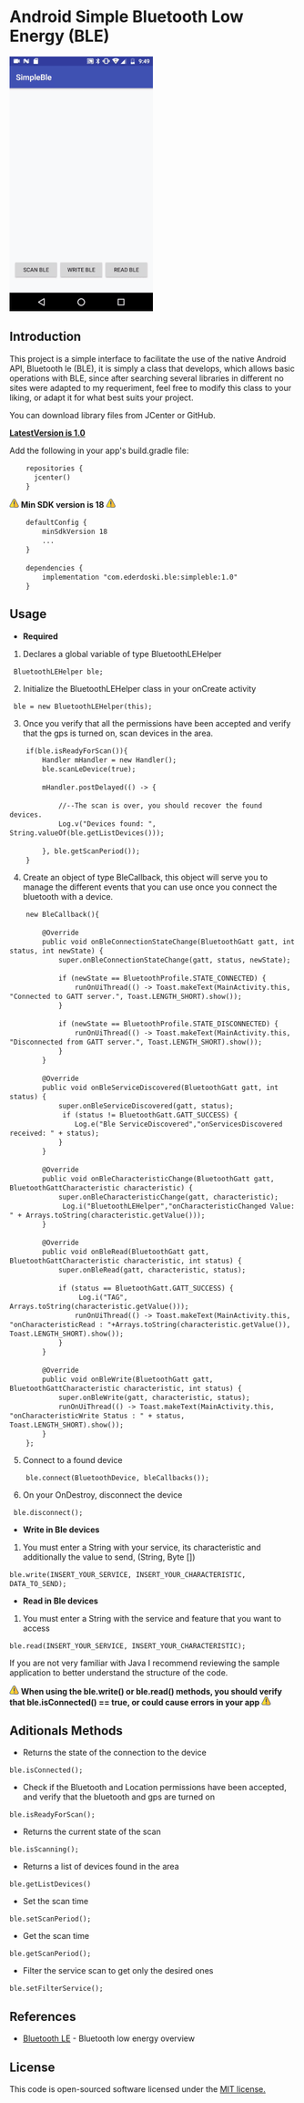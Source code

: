 # Android Simple Bluetooth Low Energy (BLE)

![Example](img/simpleble.gif)

## Introduction

This project is a simple interface to facilitate the use of the native Android API, Bluetooth le (BLE), it is simply a class that develops, which allows basic operations with BLE, since after searching several libraries in different no sites were adapted to my requeriment, feel free to modify this class to your liking, or adapt it for what best suits your project.

You can download library files from JCenter or GitHub.

**[LatestVersion is 1.0](https://bintray.com/ederdoski/Maven/simple-ble)**

Add the following in your app's build.gradle file:

```
	repositories {
	  jcenter()
	}
```
![Warning](img/warning.png) **Min SDK version is 18** ![Warning](img/warning.png)
```
	defaultConfig {
	    minSdkVersion 18
	    ...
	}

	dependencies {
	    implementation "com.ederdoski.ble:simpleble:1.0"
	}
```


## Usage

* **Required**

1) Declares a global variable of type BluetoothLEHelper

```
 BluetoothLEHelper ble;
```

2) Initialize the BluetoothLEHelper class in your onCreate activity

```
 ble = new BluetoothLEHelper(this);
```

3) Once you verify that all the permissions have been accepted and verify that the gps is turned on, scan devices in the area.
```
	if(ble.isReadyForScan()){
		Handler mHandler = new Handler();
		ble.scanLeDevice(true);

		mHandler.postDelayed(() -> {

			//--The scan is over, you should recover the found devices.
			Log.v("Devices found: ", String.valueOf(ble.getListDevices()));

		}, ble.getScanPeriod());
	}
```

4) Create an object of type BleCallback, this object will serve you to manage the different events that you can use once you connect the bluetooth with a device.

```
	new BleCallback(){

        @Override
        public void onBleConnectionStateChange(BluetoothGatt gatt, int status, int newState) {
            super.onBleConnectionStateChange(gatt, status, newState);

            if (newState == BluetoothProfile.STATE_CONNECTED) {
                runOnUiThread(() -> Toast.makeText(MainActivity.this, "Connected to GATT server.", Toast.LENGTH_SHORT).show());
            }

            if (newState == BluetoothProfile.STATE_DISCONNECTED) {
                runOnUiThread(() -> Toast.makeText(MainActivity.this, "Disconnected from GATT server.", Toast.LENGTH_SHORT).show());
            }
        }

        @Override
        public void onBleServiceDiscovered(BluetoothGatt gatt, int status) {
            super.onBleServiceDiscovered(gatt, status);
             if (status != BluetoothGatt.GATT_SUCCESS) {
                Log.e("Ble ServiceDiscovered","onServicesDiscovered received: " + status);
            }
        }

        @Override
        public void onBleCharacteristicChange(BluetoothGatt gatt, BluetoothGattCharacteristic characteristic) {
            super.onBleCharacteristicChange(gatt, characteristic);
             Log.i("BluetoothLEHelper","onCharacteristicChanged Value: " + Arrays.toString(characteristic.getValue()));
        }

        @Override
        public void onBleRead(BluetoothGatt gatt, BluetoothGattCharacteristic characteristic, int status) {
            super.onBleRead(gatt, characteristic, status);

            if (status == BluetoothGatt.GATT_SUCCESS) {
                 Log.i("TAG", Arrays.toString(characteristic.getValue()));
                runOnUiThread(() -> Toast.makeText(MainActivity.this, "onCharacteristicRead : "+Arrays.toString(characteristic.getValue()), Toast.LENGTH_SHORT).show());
            }
        }

        @Override
        public void onBleWrite(BluetoothGatt gatt, BluetoothGattCharacteristic characteristic, int status) {
            super.onBleWrite(gatt, characteristic, status);
            runOnUiThread(() -> Toast.makeText(MainActivity.this, "onCharacteristicWrite Status : " + status, Toast.LENGTH_SHORT).show());
        }
    };
```

5) Connect to a found device
```
	ble.connect(BluetoothDevice, bleCallbacks());
```

6) On your OnDestroy, disconnect the device
```
 ble.disconnect();
```

* **Write in Ble devices**

1) You must enter a String with your service, its characteristic and additionally the value to send, (String, Byte [])

```
ble.write(INSERT_YOUR_SERVICE, INSERT_YOUR_CHARACTERISTIC, DATA_TO_SEND);
```

* **Read in Ble devices**

1) You must enter a String with the service and feature that you want to access

```
ble.read(INSERT_YOUR_SERVICE, INSERT_YOUR_CHARACTERISTIC);
```

If you are not very familiar with Java I recommend reviewing the sample application to better understand the structure of the code.

![Warning](img/warning.png) **When using the ble.write() or ble.read() methods, you should verify that ble.isConnected() == true, or could cause errors in your app** ![Warning](img/warning.png)


## Aditionals Methods

* Returns the state of the connection to the device
```
ble.isConnected();
```
* Check if the Bluetooth and Location permissions have been accepted, and verify that the bluetooth and gps are turned on
```
ble.isReadyForScan();
```
* Returns the current state of the scan
```
ble.isScanning();
```
* Returns a list of devices found in the area
```
ble.getListDevices()
```
* Set the scan time
```
ble.setScanPeriod();
```
* Get the scan time
```
ble.getScanPeriod();
```
* Filter the service scan to get only the desired ones
```
ble.setFilterService();
```

## References

* [Bluetooth LE](https://developer.android.com/guide/topics/connectivity/bluetooth-le) - Bluetooth low energy overview

## License

This code is open-sourced software licensed under the [MIT license.](https://opensource.org/licenses/MIT)
